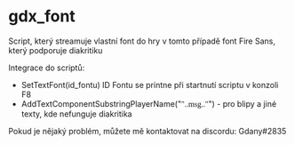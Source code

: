 # gdx_font
Script, který streamuje vlastní font do hry v tomto případě font Fire Sans, který podporuje diakritiku

Integrace do scriptů:
- SetTextFont(id_fontu)
  ID Fontu se printne při startnutí scriptu v konzoli F8
- AddTextComponentSubstringPlayerName("<font face='Fire Sans'>"..msg.."</font>") - pro blipy a jiné texty, kde nefunguje diakritika

Pokud je nějaký problém, můžete mě kontaktovat na discordu: Gdany#2835
